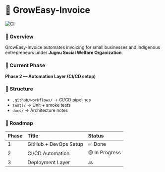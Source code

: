 # 🚀 GrowEasy-Invoice

[![CI](https://github.com/emadaed/Groweasy-invoice/actions/workflows/ci.yml/badge.svg)](https://github.com/emadaed/Groweasy-invoice/actions/workflows/ci.yml)

### 🧾 Overview
GrowEasy-Invoice automates invoicing for small businesses and indigenous entrepreneurs under **Jugnu Social Welfare Organization**.

### 🧠 Current Phase
**Phase 2 — Automation Layer (CI/CD setup)**

### 📁 Structure
- `.github/workflows/` → CI/CD pipelines  
- `tests/` → Unit + smoke tests  
- `docs/` → Architecture notes  

### 🧭 Roadmap
| Phase | Title | Status |
|:------|:------|:-------|
| 1 | GitHub + DevOps Setup | ✅ Done |
| 2 | CI/CD Automation | 🟡 In Progress |
| 3 | Deployment Layer | 🔜 |
 
